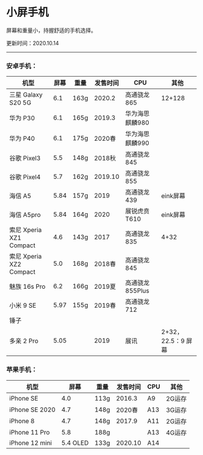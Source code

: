 # 小屏手机

屏幕和重量小，持握舒适的手机选择。

更新时间：2020.10.14

---

### 安卓手机：

| 机型                    | 屏幕 | 重量 | 发售时间 | CPU             | 其他               |
| ----------------------- | ---- | ---- | -------- | --------------- | ------------------ |
| 三星 Galaxy S20 5G      | 6.1  | 163g | 2020.2   | 高通骁龙865     | 12+128             |
| 华为 P30                | 6.1  | 165g | 2019.3   | 华为海思麒麟980 |                    |
| 华为 P40                | 6.1  | 175g | 2020春   | 华为海思麒麟990 |                    |
| 谷歌 Pixel3             | 5.5  | 148g | 2018秋   | 高通骁龙845     |                    |
| 谷歌 Pixel4             | 5.7  | 162g | 2019.10  | 高通骁龙855     |                    |
| 海信 A5                 | 5.84 | 157g | 2019     | 高通骁龙439     | eink屏幕           |
| 海信 A5pro              | 5.84 | 164g | 2020     | 展锐虎贲T610    | eink屏幕           |
| 索尼 Xperia XZ1 Compact | 4.6  | 143g | 2017     | 高通骁龙835     | 4+32               |
| 索尼 Xperia XZ2 Compact | 5.0  | 168g | 2018春   | 高通骁龙845     |                    |
| 魅族 16s Pro            | 6.2  | 166g | 2019夏   | 高通骁龙855Plus |                    |
| 小米 9 SE               | 5.97 | 155g | 2019春   | 高通骁龙712     |                    |
| 锤子                    |      |      |          |                 |                    |
| 多亲 2 Pro              | 5.05 |      | 2019     | 展讯            | 2+32，22.5：9 屏幕 |

### 苹果手机：

| 机型           | 屏幕     | 重量 | 发售时间 | CPU  | 其他   |
| -------------- | -------- | ---- | -------- | ---- | ------ |
| iPhone  SE     | 4.0      | 113g | 2016.3   | A9   | 2G运存 |
| iPhone SE 2020 | 4.7      | 148g | 2020春   | A13  | 3G运存 |
| iPhone 8       | 4.7      | 148g | 2017.9   | A11  | 2G运存 |
| iPhone 11 Pro  | 5.8      | 188g |          | A13  | 4G运存 |
| iPhone 12 mini | 5.4 OLED | 133g | 2020.10  | A14  |        |
